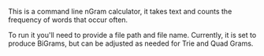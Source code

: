 This is a command line nGram calculator, it takes text and counts the frequency of words that occur often. 

To run it you'll need to provide a file path and file name. Currently, it is set to produce BiGrams, but can be adjusted as needed for Trie and Quad Grams.
